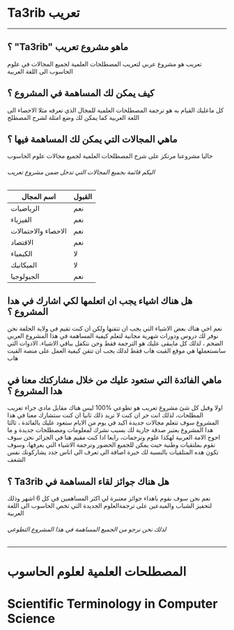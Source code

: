 # Ta3rib تعريب
--------------

## ؟ "Ta3rib" ماهو مشروع تعريب 
تعريب هو مشروع عربي لتعريب المصطلحات العلمية لجميع المجالات في علوم الحاسوب الى اللغة العربية

## كيف يمكن لك المساهمة في المشروع ؟
كل ماعليك القيام به هو ترجمة المصطلحات العلمية للمجال الذي تعرفه مثلا الاحصاء الى اللغة العربية كما يمكن لك وضع امثلة لشرح المصطلح 

## ماهي المجالات التي يمكن لك المساهمة فيها ؟
حاليا مشروعنا مرتكز على شرح المصطلحات العلمية لجميع مجالات علوم الحاسوب


###### اليكم قائمة بجميع المجالات التي تدخل ضمن مشروع تعريب

اسم المجال | القبول 
-------|-----
الرياضيات | نعم
الفيزياء | نعم 
الاحصاء والاحتمالات | نعم
الاقتصاد | نعم 
الكيمياء | ﻻ  
الميكانيك | ﻻ
الجيولوجيا | نعم


##  هل هناك اشياء يجب ان اتعلمها لكي اشارك في هدا المشروع ؟
نعم اخي هناك بعض الاشياء التي يجب ان تتقنها ولكن ان كنت تقيم في ولاية الجلفة نحن نوفر  لك دروس  ودورات شهرية مجانية لتعلم كيفية
المساهمة في هذا المشروع العربي الضخم ، لذلك كل مايبقى  عليك هو الترجمة فقط وحن نتكفل بباقي الاشياء. 
الادوات التي سانستعملها هي موقع القيت هاب فقط لدلك يجب ان تتقن كيفية العمل على منصة القيت هاب

## ماهي الفائدة التي ستعود عليك من خلال مشاركتك معنا في هدا المشروع ؟
اولا وقبل كل شئ مشروع تعريب هو تطوعي %100 ليس هناك مقابل مادي جراء تعريب المطلحات، لذلك انت حر ان كنت لا تريد ذلك 
ثانيا ان كنت ستشارك معنا في هدا المشروع سوف تتعلم مجالات جديدة اكيد في يوم من الايام ستعود  عليك بالفائدة ، ثالثا هدا المشروع يعتبر صدقة جارية لك بسبب نشرك لمعلومات ومصطلحات جديدة و ما احوج الامة العربية لهكذا علوم وترجمات، رابعا ادا كنت مقيم هنا في الجزائر نحن سوف نقوم بملتقيات وطنية حيث يمكن للجميع الحضور وترجمة الاشياء التي يعرفها، وسوف تكون هده المتلقيات بالنسبة لك خبرة اصافة الى تعرف الى اناس جدد يشاركونك نفس الشغف

## ؟ Ta3rib هل هناك جوائز لقاء المساهمة في  
نعم نحن سوف نقوم باهداء جوائز معتبرة لي اكثر المساهمين في  كل 6 اشهر  وذلك لتحفيز الشباب والمبدعين على ترجمةالعلوم الجديدة التي تخص الحاسوب الى اللغة العربية 

###### لذلك نحن نرجو من الجميع المساهمة في هذا المشروع التطوعي


--------------------------------------------------------------
#  المصطلحات العلمية لعلوم الحاسوب
# Scientific Terminology in Computer Science


